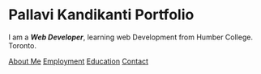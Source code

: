 # Pallavi Kandikanti Portfolio

I am a ***Web Developer***, learning web Development from Humber College. Toronto.

[About Me](index.markdown)
[Employment](employment.markdown)
[Education](education.markdown)
[Contact](contact.markdown)
